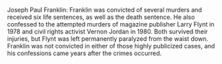 Joseph Paul Franklin: Franklin was convicted of several murders and received six life sentences, as well as the death sentence. He also confessed to the attempted murders of magazine publisher Larry Flynt in 1978 and civil rights activist Vernon Jordan in 1980. Both survived their injuries, but Flynt was left permanently paralyzed from the waist down. Franklin was not convicted in either of those highly publicized cases, and his confessions came years after the crimes occurred.
